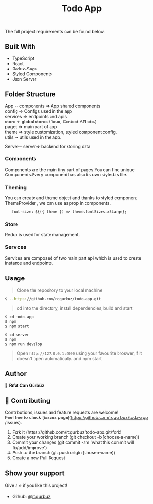 <h1 align="center">Todo App</h1>

<br>

The full project requirements can be found below.

## Built With

- TypeScript
- React
- Redux-Saga
- Styled Components
- Json Server

## Folder Structure

App --
components => App shared components <br/>
config => Configs used in the app <br/>
services => endpoints and apis<br/>
store => global stores (Reux, Context API etc.)<br/>
pages => main part of app <br/>
theme => style customization, styled component config.<br/>
utils => utils used in the app.<br/>

Server--
server=> backend for storing data

### Components

Components are the main tiny part of pages.You can find unique Components.Every component has also its own styled.ts file.

### Theming

You can create and theme object and thanks to styled component ThemeProvider , we can use as prop in components.

```
   font-size: ${({ theme }) => theme.fontSizes.x5Large};

```

### Store

Redux is used for state management.

### Services

Services are composed of two main part api which is used to create instance and endpoints.

## Usage

> Clone the repository to your local machine

```sh
$ --https://github.com/rcgurbuz/todo-app.git
```

> cd into the directory, install dependencies, build and start

```sh
$ cd todo-app
$ npm
$ npm start

$ cd server
$ npm
$ npm run develop

```

> Open `http://127.0.0.1:4000` using your favourite broswer, if it doesn't open automatically.
> and npm start.

## Author

👤 **Rıfat Can Gürbüz**

## 🤝 Contributing

Contributions, issues and feature requests are welcome!<br />Feel free to check [issues page](https://github.com/rcgurbuz/todo-app
/issues).

1. Fork it (https://github.com/rcgurbuz/todo-app.git/fork)
2. Create your working branch (git checkout -b [choose-a-name])
3. Commit your changes (git commit -am 'what this commit will fix/add/improve')
4. Push to the branch (git push origin [chosen-name])
5. Create a new Pull Request

## Show your support

Give a ⭐️ if you like this project!

- Github: [@rcgurbuz](https://github.com/rcgurbuz)
